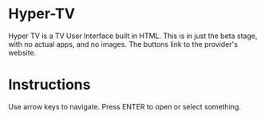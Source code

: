 # Hyper-TV
Hyper TV is a TV User Interface built in HTML. This is in just the beta stage, with no actual apps, and no images. The buttons link to the provider's website.

# Instructions
Use arrow keys to navigate. Press ENTER to open or select something.

